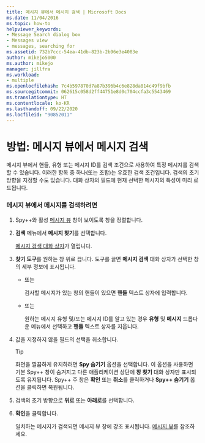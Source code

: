 ```yaml
---
title: 메시지 뷰에서 메시지 검색 | Microsoft Docs
ms.date: 11/04/2016
ms.topic: how-to
helpviewer_keywords:
- Message Search dialog box
- Messages view
- messages, searching for
ms.assetid: 732b7ccc-54ea-41db-823b-2b96e3e4083e
author: mikejo5000
ms.author: mikejo
manager: jillfra
ms.workload:
- multiple
ms.openlocfilehash: 7c4b597870d7a87b396b4c6e828da814c49f9bfb
ms.sourcegitcommit: 062615c058d2ff44751e8d0c704ccfa3c5543469
ms.translationtype: HT
ms.contentlocale: ko-KR
ms.lasthandoff: 09/22/2020
ms.locfileid: "90852011"
---
```

# <a name="how-to-search-for-a-message-in-messages-view"></a>방법: 메시지 뷰에서 메시지 검색
메시지 뷰에서 핸들, 유형 또는 메시지 ID를 검색 조건으로 사용하여 특정 메시지를 검색할 수 있습니다. 이러한 항목 중 하나(또는 조합)는 유효한 검색 조건입니다. 검색의 초기 방향을 지정할 수도 있습니다. 대화 상자의 필드에 현재 선택한 메시지의 특성이 미리 로드됩니다.

### <a name="to-search-for-a-message-in-messages-view"></a>메시지 뷰에서 메시지를 검색하려면

1. Spy++와 활성 [메시지 뷰](../debugger/messages-view.md) 창이 보이도록 창을 정렬합니다.

2. **검색** 메뉴에서 **메시지 찾기**를 선택합니다.

    [메시지 검색 대화 상자](../debugger/message-search-dialog-box.md)가 열립니다.

3. **찾기 도구**를 원하는 창 위로 끕니다. 도구를 끌면 **메시지 검색** 대화 상자가 선택한 창의 세부 정보에 표시됩니다.

   - 또는

     검사할 메시지가 있는 창의 핸들이 있으면 **핸들** 텍스트 상자에 입력합니다.

   - 또는

     원하는 메시지 유형 및/또는 메시지 ID를 알고 있는 경우 **유형** 및 **메시지** 드롭다운 메뉴에서 선택하고 **핸들** 텍스트 상자를 지웁니다.

4. 값을 지정하지 않을 필드의 선택을 취소합니다.

   > [!TIP]
   > 화면을 깔끔하게 유지하려면 **Spy 숨기기** 옵션을 선택합니다. 이 옵션을 사용하면 기본 Spy++ 창이 숨겨지고 다른 애플리케이션 상단에 **창 찾기** 대화 상자만 표시되도록 유지됩니다. Spy++ 주 창은 **확인** 또는 **취소**를 클릭하거나 **Spy++ 숨기기** 옵션을 클릭하면 복원됩니다.

5. 검색의 초기 방향으로 **위로** 또는 **아래로**를 선택합니다.

6. **확인**을 클릭합니다.

   일치하는 메시지가 검색되면 메시지 뷰 창에 강조 표시됩니다. [메시지 뷰](../debugger/messages-view.md)를 참조하세요.